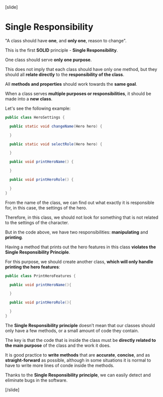 [slide]

# Single Responsibility

"A class should have **one**, and **only one**, reason to change".

This is the first **SOLID** principle - **Single Responsibility**.

One class should serve **only one purpose**.

This does not imply that each class should have only one method, but they should all **relate directly** to the **responsibility of the class**.

All **methods and properties** should work towards the **same goal**.

When a class serves **multiple purposes or responsibilities**, it should be made into a **new class**.

Let's see the following example:

```java
public class HeroSettings {​

  public static void changeName(Hero hero) {​

  }​

  public static void selectRole(Hero hero) {​

  }

  public void printHeroName() {

  }

  public void printHeroRole() {

  }
}
```
From the name of the class, we can find out what exactly it is responsible for, in this case, the settings of the hero. 

Therefore, in this class, we should not look for something that is not related to the settings of the character.

But in the code above, we have two responsibilities: **manipulating** and **printing**.

Having a method that prints out the hero features in this class **violates the Single Responsibility Principle**. 

For this purpose, we should create another class, **which will only handle printing the hero features**:

```java
public class PrintHeroFeatures {​

  public void printHeroName(){

  }

  public void printHeroRole(){

  }
}
```

The **Single Responsibility principle** doesn’t mean that our classes should only have a few methods, or a small amount of code they contain.

The key is that the code that is inside the class must be **directly related to the main purpose** of the class and the work it does. 

It is good practice to **write methods** that are **accurate**, **concise**, and as **straight-forward** as possible, although in some situations it is normal to have to write more lines of conde inside the methods.

Thanks to the **Single Responsibility principle**, we can easily detect and eliminate bugs in the software.​

[/slide]